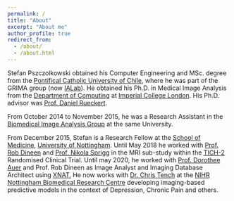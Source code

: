 ```yaml
---
permalink: /
title: "About"
excerpt: "About me"
author_profile: true
redirect_from: 
  - /about/
  - /about.html
---
```


Stefan Pszczolkowski obtained his Computer Engineering and MSc. degree from the <a href="https://www.uc.cl/" target="_blank">Pontifical Catholic University of Chile</a>, 
where he was part of the GRIMA group (now <a href="https://ialab.ing.puc.cl/" target="_blank">IALab</a>). He obtained his Ph.D. in Medical Image Analysis from the 
<a href="https://www3.imperial.ac.uk/computing/" target="_blank">Department of Computing</a> at <a href="https://www3.imperial.ac.uk/" target="_blank">Imperial College London</a>. His Ph.D. advisor was <a href="https://www.doc.ic.ac.uk/~dr" target="_blank">Prof. Daniel Rueckert</a>. 

From October 2014 to November 2015, he was a Research Assistant in the <a href="https://biomedic.doc.ic.ac.uk/" target="_blank">Biomedical Image Analysis Group</a> at the same University.

From December 2015, Stefan is a Research Fellow at the <a href="https://www.nottingham.ac.uk/medicine/" target="_blank">School of Medicine</a>, 
<a href="https://www.nottingham.ac.uk" target="_blank">University of Nottingham</a>. Until May 2018 he worked with 
<a href="https://www.nottingham.ac.uk/medicine/people/rob.dineen" target="_blank">Prof. Rob Dineen</a> and 
<a href="https://www.nottingham.ac.uk/medicine/people/nikola.sprigg" target="_blank">Prof. Nikola Sprigg</a> in the MRI sub-study within the 
<a href="https://tich-2.org" target="_blank">TICH-2</a> Randomised Clinical Trial. Until may 2020, he worked with <a href="https://www.nottingham.ac.uk/paincentre/people/dorothee.auer" target="_blank">
Prof. Dorothee Auer</a> and Prof. Rob Dineen as Image Analyst and Imaging Database Architect using <a href="https://www.xnat.org/">XNAT.</a> He now works with <a href=https://www.nottingham.ac.uk/medicine/people/christopher.tench target="_blank">Dr. Chris Tench</a> at the <a href="https://nottinghambrc.nihr.ac.uk" target="_blank">NIHR Nottingham Biomedical Research Centre</a> developing imaging-based predictive models in the context of Depression, Chronic Pain and others.
